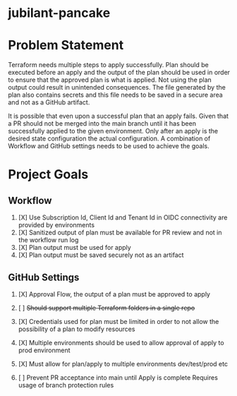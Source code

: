 # jubilant-pancake

# Problem Statement
Terraform needs multiple steps to apply successfully.  Plan should be executed before an apply and the output of the plan should be used in order to ensure that the approved plan is what is applied.  Not using the plan output could result in unintended consequences.  The file generated by the plan also contains secrets and this file needs to be saved in a secure area and not as a GitHub artifact.

It is possible that even upon a successful plan that an apply fails.  Given that a PR should not be merged into the main branch until it has been successfully applied to the given environment.  Only after an apply is the desired state configuration the actual configuration.
A combination of Workflow and GitHub settings needs to be used to achieve the goals.

# Project Goals

## Workflow
1. [X] Use Subscription Id, Client Id and Tenant Id in OIDC connectivity are provided by environments
1. [X] Sanitized output of plan must be available for PR review and not in the workflow run log
1. [X] Plan output must be used for apply
1. [X] Plan output must be saved securely not as an artifact

## GitHub Settings
1. [X] Approval Flow, the output of a plan must be approved to apply

1. [ ] ~~Should support multiple Terraform folders in a single repo~~
1. [X] Credentials used for plan must be limited in order to not allow the possibility of a plan to modify resources
1. [X] Multiple environments should be used to allow approval of apply to prod environment
1. [X] Must allow for plan/apply to multiple environments dev/test/prod etc
1. [ ] Prevent PR acceptance into main until Apply is complete
      Requires usage of branch protection rules
